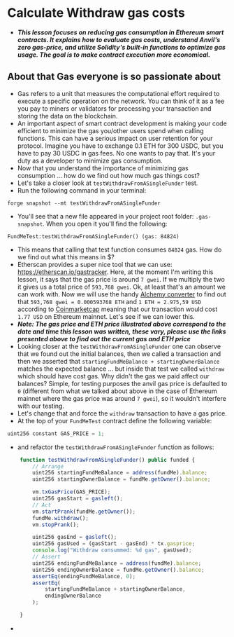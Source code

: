 # Calculate Withdraw gas costs
- ***This lesson focuses on reducing gas consumption in Ethereum smart contracts. It explains how to evaluate gas costs, understand Anvil's zero gas-price, and utilize Solidity's built-in functions to optimize gas usage. The goal is to make contract execution more economical.***

## About that Gas everyone is so passionate about
- Gas refers to a unit that measures the computational effort required to execute a specific operation on the network. You can think of it as a fee you pay to miners or validators for processing your transaction and storing the data on the blockchain.
- An important aspect of smart contract development is making your code efficient to minimize the gas you/other users spend when calling functions. This can have a serious impact on user retention for your protocol. Imagine you have to exchange 0.1 ETH for 300 USDC, but you have to pay 30 USDC in gas fees. No one wants to pay that. It's your duty as a developer to minimize gas consumption.
- Now that you understand the importance of minimizing gas consumption ... how do we find out how much gas things cost?
- Let's take a closer look at `testWithdrawFromASingleFunder` test.
- Run the following command in your terminal:
```
forge snapshot --mt testWithdrawFromASingleFunder
```

- You'll see that a new file appeared in your project root folder: `.gas-snapshot`. When you open it you'll find the following:
```
FundMeTest:testWithdrawFromASingleFunder() (gas: 84824)
```

- This means that calling that test function consumes `84824` gas. How do we find out what this means in \$?
- Etherscan provides a super nice tool that we can use: <https://etherscan.io/gastracker>. Here, at the moment I'm writing this lesson, it says that the gas price is around `7 gwei`. If we multiply the two it gives us a total price of `593,768 gwei`. Ok, at least that's an amount we can work with. Now we will use the handy [Alchemy converter](https://www.alchemy.com/gwei-calculator) to find out that `593,768 gwei = 0.000593768 ETH` and `1 ETH = 2.975,59 USD` according to [Coinmarketcap](https://coinmarketcap.com/) meaning that our transaction would cost `1.77 USD` on Ethereum mainnet. Let's see if we can lower this.
- ***Note: The gas price and ETH price illustrated above correspond to the date and time this lesson was written, these vary, please use the links presented above to find out the current gas and ETH price***
- Looking closer at the `testWithdrawFromASingleFunder` one can observe that we found out the initial balances, then we called a transaction and then we asserted that `startingFundMeBalance + startingOwnerBalance` matches the expected balance ... but inside that test we called `withdraw` which should have cost gas. Why didn't the gas we paid affect our balances? Simple, for testing purposes the anvil gas price is defaulted to `0` (different from what we talked about above in the case of Ethereum mainnet where the gas price was around `7 gwei`), so it wouldn't interfere with our testing.
- Let's change that and force the `withdraw` transaction to have a gas price.
- At the top of your `FundMeTest` contract define the following variable:

```javascript
uint256 constant GAS_PRICE = 1;
```

- and refactor the `testWithdrawFromASingleFunder` function as follows:

```javascript
    function testWithdrawFromASingleFunder() public funded {
        // Arrange
        uint256 startingFundMeBalance = address(fundMe).balance;
        uint256 startingOwnerBalance = fundMe.getOwner().balance;

        vm.txGasPrice(GAS_PRICE);
        uint256 gasStart = gasleft();
        // Act
        vm.startPrank(fundMe.getOwner());
        fundMe.withdraw();
        vm.stopPrank();

        uint256 gasEnd = gasleft();
        uint256 gasUsed = (gasStart - gasEnd) * tx.gasprice;
        console.log("Withdraw consummed: %d gas", gasUsed);
        // Assert
        uint256 endingFundMeBalance = address(fundMe).balance;
        uint256 endingOwnerBalance = fundMe.getOwner().balance;
        assertEq(endingFundMeBalance, 0);
        assertEq(
            startingFundMeBalance + startingOwnerBalance,
            endingOwnerBalance
        );

    }
```

- 